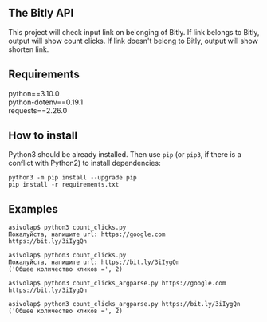 ## The Bitly API  
This project will check input link on belonging of Bitly. If link belongs to Bitly, output will show count clicks. If link doesn't belong to Bitly, output will show shorten link. 

## Requirements  
python==3.10.0  
python-dotenv==0.19.1  
requests==2.26.0  

## How to install  
Python3 should be already installed. 
Then use `pip` (or `pip3`, if there is a conflict with Python2) to install dependencies:  
```
python3 -m pip install --upgrade pip
pip install -r requirements.txt
```
## Examples  
```
asivolap$ python3 count_clicks.py 
Пожалуйста, напишите url: https://google.com
https://bit.ly/3iIygQn  

asivolap$ python3 count_clicks.py 
Пожалуйста, напишите url: https://bit.ly/3iIygQn
('Общее количество кликов =', 2)

asivolap$ python3 count_clicks_argparse.py https://google.com
https://bit.ly/3iIygQn

asivolap$ python3 count_clicks_argparse.py https://bit.ly/3iIygQn
('Общее количество кликов =', 2)

```

